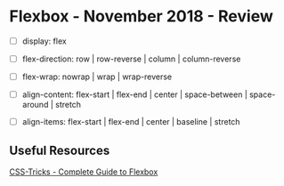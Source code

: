 # Flexbox - November 2018 - Review

- [ ] display: flex

- [ ] flex-direction: row | row-reverse | column | column-reverse

- [ ] flex-wrap: nowrap | wrap | wrap-reverse

- [ ] align-content: flex-start | flex-end | center | space-between | space-around | stretch

- [ ] align-items: flex-start | flex-end | center | baseline | stretch

## Useful Resources

[CSS-Tricks - Complete Guide to Flexbox](https://css-tricks.com/snippets/css/a-guide-to-flexbox/)